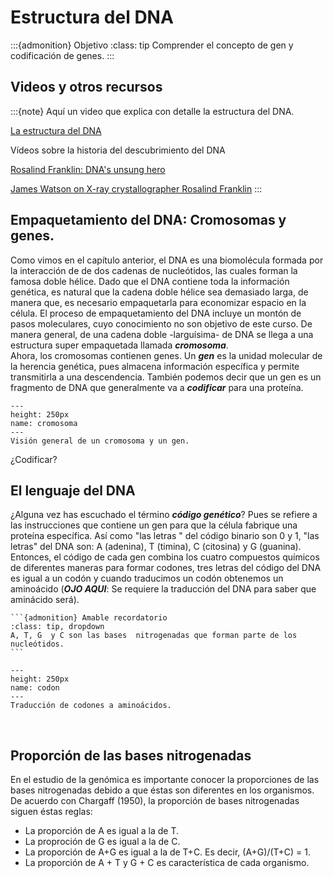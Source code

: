 

# Estructura del DNA

:::{admonition} Objetivo
:class: tip
Comprender el concepto de gen y codificación de genes.
:::

## Videos y otros recursos
:::{note}
Aquí un video que explica con detalle la estructura del DNA.

<a href = "https://drive.google.com/file/d/1nJzvUg8TZ5ikCszAUEYR8k4gw76yVo-e/view?usp=sharing"> La estructura del DNA </a>

Vídeos sobre la historia del descubrimiento del DNA

<a href = "https://www.youtube.com/watch?v=BIP0lYrdirI"> Rosalind Franklin: DNA's unsung hero</a>

<a href = "https://www.youtube.com/watch?v=r6p_T9qLLfU"> James Watson on X-ray crystallographer Rosalind Franklin</a>
:::



## Empaquetamiento del DNA: Cromosomas y genes.

Como vimos en el capítulo anterior, el DNA es una biomolécula formada por la interacción de de dos cadenas de nucleótidos, las cuales forman la famosa doble hélice. Dado que el DNA contiene toda la información genética, es natural que la cadena doble hélice sea demasiado larga, de manera que, es necesario empaquetarla para economizar espacio en la célula. El proceso de empaquetamiento del DNA incluye un montón de pasos moleculares, cuyo conocimiento no son objetivo de este curso. De manera general, de una cadena doble -larguísima- de DNA se llega a una estructura super empaquetada llamada ***cromosoma***.
<br>
Ahora, los cromosomas contienen genes. Un ***gen*** es la unidad molecular de la herencia genética, pues almacena información específica y permite transmitirla a una descendencia. También podemos decir que un gen es un fragmento de DNA que generalmente va a ***codificar*** para una proteína.

```{figure} images/gen.png
---
height: 250px
name: cromosoma
---
Visión general de un cromosoma y un gen.
```

¿Codificar?
<br>

## El lenguaje del DNA

¿Alguna vez has escuchado el término ***código genético***? Pues se refiere a las instrucciones que contiene un gen para que la célula fabrique una proteína específica. Así como "las letras " del código binario son 0 y 1, "las letras" del DNA son: A (adenina), T (timina), C (citosina) y G (guanina). Entonces, el código de cada gen combina los cuatro compuestos químicos de diferentes maneras para formar codones, tres letras del código del DNA es igual a un codón y cuando traducimos un codón obtenemos un aminoácido (***OJO AQUI***: Se requiere la traducción del DNA para saber que aminácido será).

````{margin}
```{admonition} Amable recordatorio
:class: tip, dropdown
A, T, G  y C son las bases  nitrogenadas que forman parte de los nucleótidos.
```
````

```{figure} images/codon.png
---
height: 250px
name: codon
---
Traducción de codones a aminoácidos.
```

<br>

## Proporción de las bases nitrogenadas

En el estudio de la genómica es importante conocer la proporciones de las bases nitrogenadas debido a que éstas son diferentes en los organismos. De acuerdo con Chargaff (1950), la proporción de bases nitrogenadas siguen éstas reglas:

* La proporción de A es igual a la de T.
* La proproción de G es igual a la de C.
* La proporción de A+G es igual a la de T+C. Es decir, (A+G)/(T+C) = 1.
* La proporción de A + T y G + C es característica de cada organismo.
